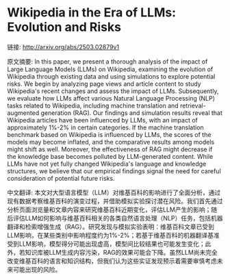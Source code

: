 # Wikipedia in the Era of LLMs: Evolution and Risks

链接: http://arxiv.org/abs/2503.02879v1

原文摘要:
In this paper, we present a thorough analysis of the impact of Large Language
Models (LLMs) on Wikipedia, examining the evolution of Wikipedia through
existing data and using simulations to explore potential risks. We begin by
analyzing page views and article content to study Wikipedia's recent changes
and assess the impact of LLMs. Subsequently, we evaluate how LLMs affect
various Natural Language Processing (NLP) tasks related to Wikipedia, including
machine translation and retrieval-augmented generation (RAG). Our findings and
simulation results reveal that Wikipedia articles have been influenced by LLMs,
with an impact of approximately 1%-2% in certain categories. If the machine
translation benchmark based on Wikipedia is influenced by LLMs, the scores of
the models may become inflated, and the comparative results among models might
shift as well. Moreover, the effectiveness of RAG might decrease if the
knowledge base becomes polluted by LLM-generated content. While LLMs have not
yet fully changed Wikipedia's language and knowledge structures, we believe
that our empirical findings signal the need for careful consideration of
potential future risks.

中文翻译:
本文对大型语言模型（LLM）对维基百科的影响进行了全面分析，通过现有数据考察维基百科的演变过程，并借助模拟实验探讨潜在风险。我们首先通过分析页面浏览量和文章内容来研究维基百科近期变化，评估LLM产生的影响；随后评估LLM如何影响与维基百科相关的各类自然语言处理（NLP）任务，包括机器翻译和检索增强生成（RAG）。研究发现与模拟实验表明：维基百科文章已受到LLM影响，在某些类别中影响程度约为1%-2%；若基于维基百科的机器翻译基准受到LLM影响，模型得分可能出现虚高，模型间比较结果也可能发生变化；此外，若知识库被LLM生成内容污染，RAG的效果可能会下降。虽然LLM尚未完全改变维基百科的语言和知识结构，但我们认为这些实证发现预示着需要审慎考虑未来可能出现的风险。
